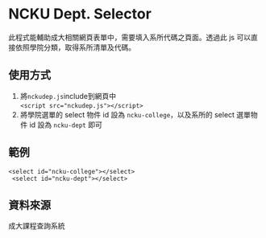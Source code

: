 # NCKU Dept. Selector
此程式能輔助成大相關網頁表單中，需要填入系所代碼之頁面。透過此 js 可以直接依照學院分類，取得系所清單及代碼。

## 使用方式
1. 將```nckudep.js```include到網頁中<br>
```<script src="nckudep.js"></script>```<br>
2. 將學院選單的 select 物件 id 設為 ```ncku-college```，以及系所的 select 選單物件 id 設為 ```ncku-dept``` 即可<br>

## 範例
```<select id="ncku-college"></select>```<br>
``` <select id="ncku-dept"></select>```

## 資料來源
成大課程查詢系統

